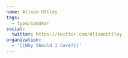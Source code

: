 ```yaml
---
name: Alison Uttley
tags:
  - type/speaker
social:
  twitter: https://twitter.com/AlisonUttley
organization:
  - '[[Why Should I Care?]]'
---
```

